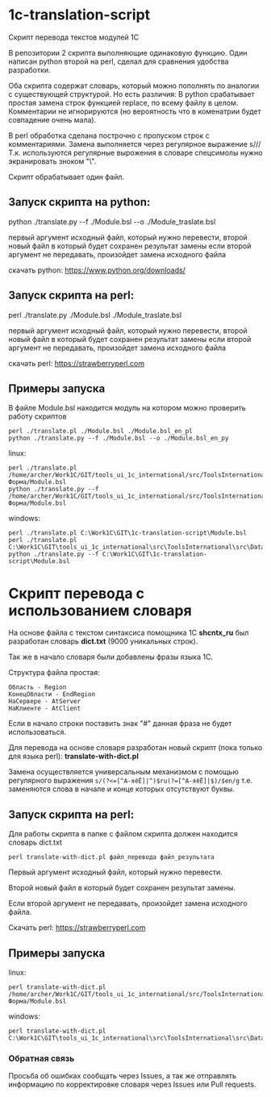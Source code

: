 # 1c-translation-script
Скрипт перевода текстов модулей 1С

В репозитории 2 скрипта выполняющие одинаковую функцию. Один написан python второй на perl, сделал для сравнения удобства разработки.

Оба скрипта содержат словарь, который можно пополнять по аналогии с существующей структурой.
Но есть различия:
В python срабатывает простая замена строк функцией replace, по всему файлу в целом. Комментарии не игнорируются (но вероятность что в коменатрии будет совпадение очень мала).

В perl обработка сделана построчно с пропуском строк с комментариями. Замена выполняется через регулярное выражение s///
Т.к. используются регулярные вырожения в словаре спецсимолы нужно экранировать зноком "\\".

Скрипт обрабатывает один файл.

## Запуск скрипта на python:
python ./translate.py --f ./Module.bsl --o ./Module_traslate.bsl

первый аргумент исходный файл, который нужно перевести, 
второй новый файл в который будет сохранен результат замены 
если второй аргумент не передавать, произойдет замена исходного файла

скачать python:
https://www.python.org/downloads/

## Запуск скрипта на perl:
perl ./translate.py ./Module.bsl ./Module_traslate.bsl

первый аргумент исходный файл, который нужно перевести, 
второй новый файл в который будет сохранен результат замены 
если второй аргумент не передавать, произойдет замена исходного файла

скачать perl:
https://strawberryperl.com

## Примеры запуска
В файле Module.bsl находится модуль на котором можно проверить работу скриптов
```shell
perl ./translate.pl ./Module.bsl ./Module.bsl_en_pl
python ./translate.py --f ./Module.bsl --o ./Module.bsl_en_py
```
linux:
```shell
perl ./translate.pl /home/archer/Work1C/GIT/tools_ui_1c_international/src/ToolsInternational/src/DataProcessors/UT_JSONEditor/Forms/Форма/Module.bsl
python ./translate.py --f /home/archer/Work1C/GIT/tools_ui_1c_international/src/ToolsInternational/src/DataProcessors/UT_JSONEditor/Forms/Форма/Module.bsl
```
windows:
```shell
perl ./translate.pl C:\Work1C\GIT\1c-translation-script\Module.bsl
perl ./translate.pl C:\Work1C\GIT\tools_ui_1c_international\src\ToolsInternational\src\DataProcessors\UT_JSONEditor\Forms\Форма\Module.bsl
python ./translate.py --f C:\Work1C\GIT\1c-translation-script\Module.bsl
```

# Скрипт перевода с использованием словаря
На основе файла с текстом синтаксиса помощника 1С **shcntx_ru** был разработан словарь **dict.txt** (9000 уникальных строк).

Так же в начало словаря были добавлены фразы языка 1С.

Структура файла простая:
```
Область - Region
КонецОбласти - EndRegion
НаСервере - AtServer
НаКлиенте - AtClient
```
Если в начало строки поставить знак "#" данная фраза не будет использоваться.

Для перевода на основе словаря разработан новый скрипт (пока только для языка perl):
**translate-with-dict.pl**

Замена осуществляется универсальным механизмом с помощью регулярного выражения
`s/(?<=[^А-яёЁ]|^)$ru(?=[^А-яёЁ]|$)/$en/g`
т.е. заменяются слова в начале и конце которых отсутствуют буквы.

## Запуск скрипта на perl:
Для работы скрипта в папке с файлом скрипта должен находится словарь dict.txt

`perl translate-with-dict.pl файл_перевода файл_результата`

Первый аргумент исходный файл, который нужно перевести.

Второй новый файл в который будет сохранен результат замены.

Если второй аргумент не передавать, произойдет замена исходного файла.

Скачать perl:
https://strawberryperl.com


## Примеры запуска
linux:
```shell
perl translate-with-dict.pl /home/archer/Work1C/GIT/tools_ui_1c_international/src/ToolsInternational/src/DataProcessors/UT_JSONEditor/Forms/Форма/Module.bsl
```
windows:
```shell
perl translate-with-dict.pl C:\Work1C\GIT\tools_ui_1c_international\src\ToolsInternational\src\DataProcessors\UT_JSONEditor\Forms\Форма\Module.bsl
```

### Обратная связь
Просьба об ошибках сообщать через Issues, а так же отправлять информацию по корректировке словаря через Issues или Pull requests.
